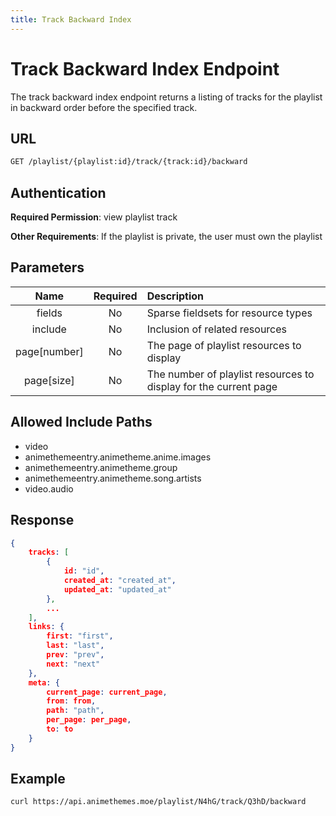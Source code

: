 ```yaml
---
title: Track Backward Index
---
```


# Track Backward Index Endpoint

The track backward index endpoint returns a listing of tracks for the playlist in backward order before the specified track.

## URL

```sh
GET /playlist/{playlist:id}/track/{track:id}/backward
```

## Authentication

**Required Permission**: view playlist track

**Other Requirements**: If the playlist is private, the user must own the playlist

## Parameters

| Name         | Required | Description                                                      |
| :----------: | :------: | :--------------------------------------------------------------- |
| fields       | No       | Sparse fieldsets for resource types                              |
| include      | No       | Inclusion of related resources                                   |
| page[number] | No       | The page of playlist resources to display                        |
| page[size]   | No       | The number of playlist resources to display for the current page |

## Allowed Include Paths

* video
* animethemeentry.animetheme.anime.images
* animethemeentry.animetheme.group
* animethemeentry.animetheme.song.artists
* video.audio

## Response

```json
{
    tracks: [
        {
            id: "id",
            created_at: "created_at",
            updated_at: "updated_at"
        },
        ...
    ],
    links: {
        first: "first",
        last: "last",
        prev: "prev",
        next: "next"
    },
    meta: {
        current_page: current_page,
        from: from,
        path: "path",
        per_page: per_page,
        to: to
    }
}
```

## Example

```bash
curl https://api.animethemes.moe/playlist/N4hG/track/Q3hD/backward
```